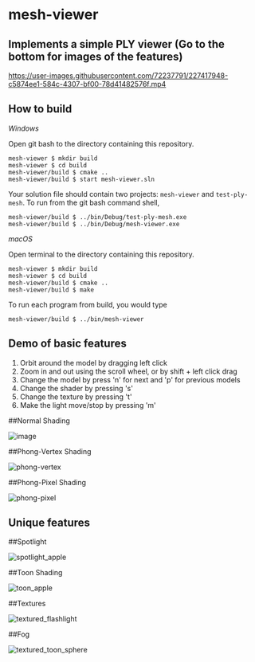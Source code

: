 # mesh-viewer

## Implements a simple PLY viewer (Go to the bottom for images of the features)

https://user-images.githubusercontent.com/72237791/227417948-c5874ee1-584c-4307-bf00-78d41482576f.mp4


## How to build

*Windows*

Open git bash to the directory containing this repository.

```
mesh-viewer $ mkdir build
mesh-viewer $ cd build
mesh-viewer/build $ cmake ..
mesh-viewer/build $ start mesh-viewer.sln
```

Your solution file should contain two projects: `mesh-viewer` and `test-ply-mesh`.
To run from the git bash command shell, 

```
mesh-viewer/build $ ../bin/Debug/test-ply-mesh.exe
mesh-viewer/build $ ../bin/Debug/mesh-viewer.exe
```

*macOS*

Open terminal to the directory containing this repository.

```
mesh-viewer $ mkdir build
mesh-viewer $ cd build
mesh-viewer/build $ cmake ..
mesh-viewer/build $ make
```

To run each program from build, you would type

```
mesh-viewer/build $ ../bin/mesh-viewer
```

## Demo of basic features

1. Orbit around the model by dragging left click
2. Zoom in and out using the scroll wheel, or by shift + left click drag
3. Change the model by press 'n' for next and 'p' for previous models
4. Change the shader by pressing 's'
5. Change the texture by pressing 't'
6. Make the light move/stop by pressing 'm'

##Normal Shading

![image](https://user-images.githubusercontent.com/72237791/227418839-183e79f6-bb6d-4436-b33b-1a4dbc08f270.png)

##Phong-Vertex Shading

![phong-vertex](https://user-images.githubusercontent.com/72237791/227417866-2bac79c3-471b-4dd8-8e9a-f1f412c750ed.png)

##Phong-Pixel Shading

![phong-pixel](https://user-images.githubusercontent.com/72237791/227417862-aadf6097-905b-4c7a-9845-7d7e49c53ffa.png)


## Unique features

##Spotlight

![spotlight_apple](https://user-images.githubusercontent.com/72237791/227418252-b3291633-623d-428d-949c-e9adfe197b0d.png)

##Toon Shading

![toon_apple](https://user-images.githubusercontent.com/72237791/227418292-e30afe44-acc8-4fb6-88e5-4218fcbfeba9.png)

##Textures

![textured_flashlight](https://user-images.githubusercontent.com/72237791/227418352-0f04dcc4-1eae-4c16-ad4f-302f06cf1ac3.png)

##Fog

![textured_toon_sphere](https://user-images.githubusercontent.com/72237791/227418317-ee432361-39c6-4493-8c47-7ecd71663c78.png)

